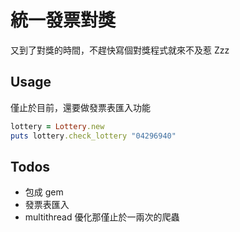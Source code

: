 統一發票對獎
=================

又到了對獎的時間，不趕快寫個對獎程式就來不及惹 Zzz

## Usage
僅止於目前，還要做發票表匯入功能

```ruby
lottery = Lottery.new
puts lottery.check_lottery "04296940"
```

## Todos
* 包成 gem
* 發票表匯入
* multithread 優化那僅止於一兩次的爬蟲
